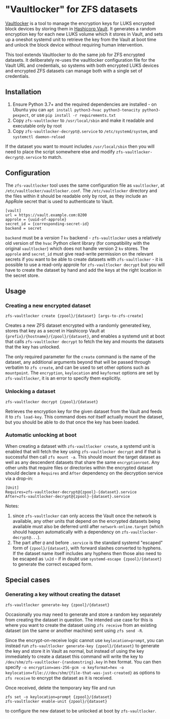 # "Vaultlocker" for ZFS datasets

[Vaultlocker](https://github.com/openstack-charmers/vaultlocker) is a tool to manage the encryption keys for LUKS encrypted block devices by storing them in [Hashicorp Vault](https:;//vaultproject.io).  It generates a random encryption key for each new LUKS volume which it stores in Vault, and sets up a oneshot systemd unit to retrieve the key from the Vault at boot time and unlock the block device without requiring human intervention.

This tool extends Vaultlocker to do the same job for ZFS encrypted datasets.  It deliberately re-uses the vaultlocker configuration file for the Vault URL and credentials, so systems with both encrypted LUKS devices and encrypted ZFS datasets can manage both with a single set of credentials.

## Installation

1. Ensure Python 3.7+ and the required dependencies are installed - on Ubuntu you can `apt install python3-hvac python3-tenacity python3-pexpect`, or use `pip install -r requirements.txt`
2. Copy `zfs-vaultlocker` to `/usr/local/sbin` and make it readable and executable only by root
3. Copy `zfs-vaultlocker-decrypt@.service` to `/etc/systemd/system`, and `systemctl daemon-reload`

If the dataset you want to mount includes `/usr/local/sbin` then you will need to place the script somewhere else and modify `zfs-vaultlocker-decrypt@.service` to match.

## Configuration

The `zfs-vaultlocker` tool uses the same configuration file as `vaultlocker`, at `/etc/vaultlocker/vaultlocker.conf`.  The `/etc/vaultlocker` directory and the files within it should be readable only by root, as they include an AppRole secret that is used to authenticate to Vault.

```
[vault]
url = https://vault.example.com:8200
approle = {uuid-of-approle}
secret_id = {corresponding-secret-id}
backend = secret
```

`backend` must be a _version 1_ `kv` backend - `zfs-vaultlocker` uses a relatively old version of the `hvac` Python client library (for compatibility with the original `vaultlocker`) which does not handle version 2 `kv` stores.  The `approle` and `secret_id` must give read-write permission on the relevant secrets if you want to be able to create datasets with `zfs-vaultlocker` - it is possible to use a read-only approle for `zfs-vaultlocker decrypt` but you will have to create the dataset by hand and add the keys at the right location in the secret store.

## Usage

### Creating a new encrypted dataset

```
zfs-vaultlocker create {zpool}/{dataset} [args-to-zfs-create]
```

Creates a new ZFS dataset encrypted with a randomly generated key, stores that key as a secret in Hashicorp Vault at `{prefix}/{hostname}/{zpool}/{dataset}`, and enables a systemd unit at boot that calls `zfs-vaultlocker decrypt` to fetch the key and mounts the datasets that the key has unlocked.

The only required parameter for the `create` command is the name of the dataset, any additional arguments beyond that will be passed through verbatim to `zfs create`, and can be used to set other options such as `mountpoint`.  The `encryption`, `keylocation` and `keyformat` options are set by `zfs-vaultlocker`, it is an error to specify them explicitly.

### Unlocking a dataset

```
zfs-vaultlocker decrypt {zpool}/{dataset}
```

Retrieves the encryption key for the given dataset from the Vault and feeds it to `zfs load-key`.  This command does _not_ itself actually mount the dataset, but you should be able to do that once the key has been loaded.

### Automatic unlocking at boot

When creating a dataset with `zfs-vaultlocker create`, a systemd unit is enabled that will fetch the key using `zfs-vaultlocker decrypt` and if that is successful then call `zfs mount -a`.  This should mount the target dataset as well as any descendent datasets that share the same `encryptionroot`.  Any other units that require files or directories within the encrypted dataset should declare a `Requires` and `After` dependency on the decryption service via a drop-in:

```
[Unit]
Requires=zfs-vaultlocker-decrypt@{zpool}-{dataset}.service
After=zfs-vaultlocker-decrypt@{zpool}-{dataset}.service
```

Notes:

1. since `zfs-vaultlocker` can only access the Vault once the network is available, any other units that depend on the encrypted datasets being available must also be deferred until after `network-online.target` (which should happen automatically with a dependency on `zfs-vaultlocker-decrypt@...`).
2. The part after `@` and before `.service` is the standard systemd "escaped" form of `{zpool}/{dataset}`, with forward slashes converted to hyphens.  If the dataset name itself includes any hyphens then those also need to be escaped as `\x2d` - if in doubt use `systemd-escape {zpool}/{dataset}` to generate the correct escaped form.

## Special cases

### Generating a key without creating the dataset

```
zfs-vaultlocker generate-key {zpool}/{dataset}
```

Occasionally you may need to generate and store a random key separately from creating the dataset in question.  The intended use case for this is where you want to create the dataset using `zfs receive` from an existing dataset (on the same or another machine) sent using `zfs send -R`.

Since the encrypt-on-receive logic cannot use `keylocation=prompt`, you can instead run `zfs-vaultlocker generate-key {zpool}/{dataset}` to generate the key and store it in Vault as normal, but instead of using the key immediately to create a dataset this command will write the key to `/dev/shm/zfs-vaultlocker-{randomstring}.key` in hex format.  You can then specify `-o encryption=aes-256-gcm -o keyformat=hex -o keylocation=file:///dev/shm/{file-that-was-just-created}` as options to `zfs receive` to encrypt the dataset as it is received.

Once received, delete the temporary key file and run

```
zfs set -o keylocation=prompt {zpool}/{dataset}
zfs-vaultlocker enable-unit {zpool}/{dataset}
```

to configure the new dataset to be unlocked at boot by `zfs-vaultlocker`.

